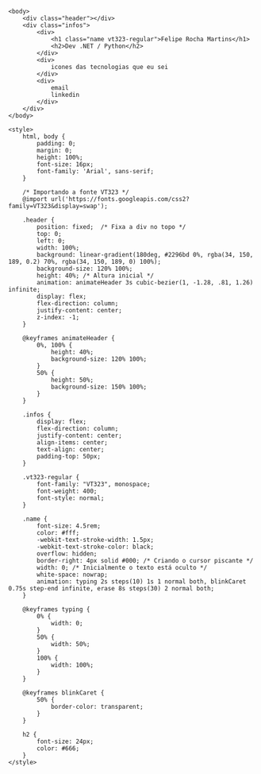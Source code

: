 <html>
    <head>
        <link rel="preconnect" href="https://fonts.googleapis.com">
        <link rel="preconnect" href="https://fonts.gstatic.com" crossorigin>
        <link href="https://fonts.googleapis.com/css2?family=VT323&display=swap" rel="stylesheet">
    </head>

    <body>
        <div class="header"></div>
        <div class="infos">
            <div>
                <h1 class="name vt323-regular">Felipe Rocha Martins</h1>
                <h2>Dev .NET / Python</h2>
            </div>
            <div>
                icones das tecnologias que eu sei
            </div>
            <div>
                email
                linkedin
            </div>
        </div>
    </body>
    
    <style>
        html, body {
            padding: 0;
            margin: 0;
            height: 100%;
            font-size: 16px;
            font-family: 'Arial', sans-serif;
        }
    
        /* Importando a fonte VT323 */
        @import url('https://fonts.googleapis.com/css2?family=VT323&display=swap');
    
        .header {
            position: fixed;  /* Fixa a div no topo */
            top: 0;
            left: 0;
            width: 100%;
            background: linear-gradient(180deg, #2296bd 0%, rgba(34, 150, 189, 0.2) 70%, rgba(34, 150, 189, 0) 100%);
            background-size: 120% 100%;
            height: 40%; /* Altura inicial */
            animation: animateHeader 3s cubic-bezier(1, -1.28, .81, 1.26) infinite;
            display: flex;
            flex-direction: column;
            justify-content: center;
            z-index: -1;
        }
    
        @keyframes animateHeader {
            0%, 100% {
                height: 40%;
                background-size: 120% 100%;
            }
            50% {
                height: 50%;
                background-size: 150% 100%;
            }
        }
    
        .infos {
            display: flex;
            flex-direction: column;
            justify-content: center;
            align-items: center;
            text-align: center;
            padding-top: 50px;
        }
    
        .vt323-regular {
            font-family: "VT323", monospace;
            font-weight: 400;
            font-style: normal;
        }
    
        .name {
            font-size: 4.5rem;
            color: #fff;
            -webkit-text-stroke-width: 1.5px;
            -webkit-text-stroke-color: black;
            overflow: hidden;
            border-right: 4px solid #000; /* Criando o cursor piscante */
            width: 0; /* Inicialmente o texto está oculto */
            white-space: nowrap;
            animation: typing 2s steps(10) 1s 1 normal both, blinkCaret 0.75s step-end infinite, erase 8s steps(30) 2 normal both;
        }
    
        @keyframes typing {
            0% {
                width: 0;
            }
            50% {
                width: 50%;
            }
            100% {
                width: 100%;
            }
        }
    
        @keyframes blinkCaret {
            50% {
                border-color: transparent;
            }
        }
    
        h2 {
            font-size: 24px;
            color: #666;
        }
    </style>
    
</html>
